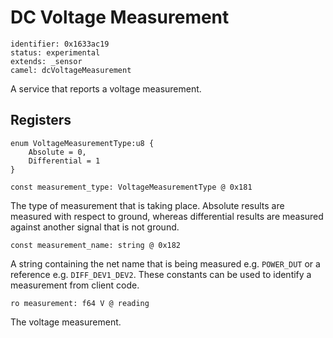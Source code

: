 # DC Voltage Measurement

    identifier: 0x1633ac19
    status: experimental
    extends: _sensor
    camel: dcVoltageMeasurement
    
A service that reports a voltage measurement.

## Registers

    enum VoltageMeasurementType:u8 {
        Absolute = 0,
        Differential = 1
    }

    const measurement_type: VoltageMeasurementType @ 0x181
The type of measurement that is taking place. Absolute results are measured with respect to ground, whereas differential results are measured against another signal that is not ground.

    const measurement_name: string @ 0x182
A string containing the net name that is being measured e.g. `POWER_DUT` or a reference e.g. `DIFF_DEV1_DEV2`. These constants can be used to identify a measurement from client code.

    ro measurement: f64 V @ reading
    
The voltage measurement.
